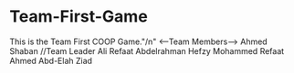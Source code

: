 # Team-First-Game
This is the Team First COOP Game."/n"
<--Team Members-->
Ahmed Shaban //Team Leader
Ali Refaat
Abdelrahman Hefzy
Mohammed Refaat
Ahmed Abd-Elah
Ziad
